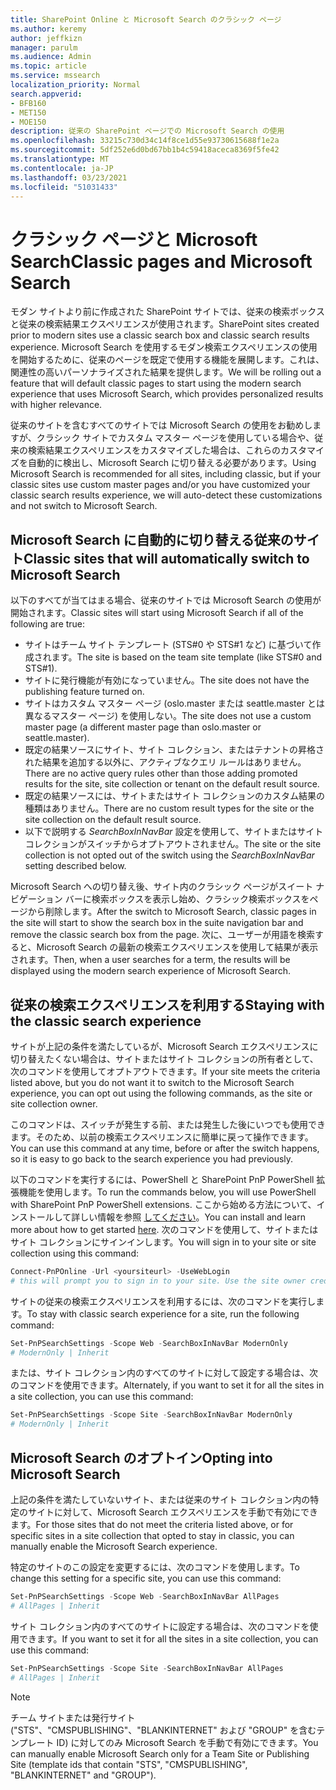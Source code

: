 ```yaml
---
title: SharePoint Online と Microsoft Search のクラシック ページ
ms.author: keremy
author: jeffkizn
manager: parulm
ms.audience: Admin
ms.topic: article
ms.service: mssearch
localization_priority: Normal
search.appverid:
- BFB160
- MET150
- MOE150
description: 従来の SharePoint ページでの Microsoft Search の使用
ms.openlocfilehash: 33215c730d34c14f8ce1d55e93730615688f1e2a
ms.sourcegitcommit: 5df252e6d0bd67bb1b4c59418aceca8369f5fe42
ms.translationtype: MT
ms.contentlocale: ja-JP
ms.lasthandoff: 03/23/2021
ms.locfileid: "51031433"
---
```

# <a name="classic-pages-and-microsoft-search"></a><span data-ttu-id="f94d5-103">クラシック ページと Microsoft Search</span><span class="sxs-lookup"><span data-stu-id="f94d5-103">Classic pages and Microsoft Search</span></span>

<span data-ttu-id="f94d5-104">モダン サイトより前に作成された SharePoint サイトでは、従来の検索ボックスと従来の検索結果エクスペリエンスが使用されます。</span><span class="sxs-lookup"><span data-stu-id="f94d5-104">SharePoint sites created prior to modern sites use a classic search box and classic search results experience.</span></span> <span data-ttu-id="f94d5-105">Microsoft Search を使用するモダン検索エクスペリエンスの使用を開始するために、従来のページを既定で使用する機能を展開します。これは、関連性の高いパーソナライズされた結果を提供します。</span><span class="sxs-lookup"><span data-stu-id="f94d5-105">We will be rolling out a feature that will default classic pages to start using the modern search experience that uses Microsoft Search, which provides personalized results with higher relevance.</span></span>

<span data-ttu-id="f94d5-106">従来のサイトを含むすべてのサイトでは Microsoft Search の使用をお勧めしますが、クラシック サイトでカスタム マスター ページを使用している場合や、従来の検索結果エクスペリエンスをカスタマイズした場合は、これらのカスタマイズを自動的に検出し、Microsoft Search に切り替える必要があります。</span><span class="sxs-lookup"><span data-stu-id="f94d5-106">Using Microsoft Search is recommended for all sites, including classic, but if your classic sites use custom master pages and/or you have customized your classic search results experience, we will auto-detect these customizations and not switch to Microsoft Search.</span></span>

## <a name="classic-sites-that-will-automatically-switch-to-microsoft-search"></a><span data-ttu-id="f94d5-107">Microsoft Search に自動的に切り替える従来のサイト</span><span class="sxs-lookup"><span data-stu-id="f94d5-107">Classic sites that will automatically switch to Microsoft Search</span></span>

<span data-ttu-id="f94d5-108">以下のすべてが当てはまる場合、従来のサイトでは Microsoft Search の使用が開始されます。</span><span class="sxs-lookup"><span data-stu-id="f94d5-108">Classic sites will start using Microsoft Search if all of the following are true:</span></span>

* <span data-ttu-id="f94d5-109">サイトはチーム サイト テンプレート (STS#0 や STS#1 など) に基づいて作成されます。</span><span class="sxs-lookup"><span data-stu-id="f94d5-109">The site is based on the team site template (like STS#0 and STS#1).</span></span>
* <span data-ttu-id="f94d5-110">サイトに発行機能が有効になっていません。</span><span class="sxs-lookup"><span data-stu-id="f94d5-110">The site does not have the publishing feature turned on.</span></span>
* <span data-ttu-id="f94d5-111">サイトはカスタム マスター ページ (oslo.master または seattle.master とは異なるマスター ページ) を使用しない。</span><span class="sxs-lookup"><span data-stu-id="f94d5-111">The site does not use a custom master page (a different master page than oslo.master or seattle.master).</span></span>
* <span data-ttu-id="f94d5-112">既定の結果ソースにサイト、サイト コレクション、またはテナントの昇格された結果を追加する以外に、アクティブなクエリ ルールはありません。</span><span class="sxs-lookup"><span data-stu-id="f94d5-112">There are no active query rules other than those adding promoted results for the site, site collection or tenant on the default result source.</span></span>
* <span data-ttu-id="f94d5-113">既定の結果ソースには、サイトまたはサイト コレクションのカスタム結果の種類はありません。</span><span class="sxs-lookup"><span data-stu-id="f94d5-113">There are no custom result types for the site or the site collection on the default result source.</span></span>
* <span data-ttu-id="f94d5-114">以下で説明する *SearchBoxInNavBar* 設定を使用して、サイトまたはサイト コレクションがスイッチからオプトアウトされません。</span><span class="sxs-lookup"><span data-stu-id="f94d5-114">The site or the site collection is not opted out of the switch using the *SearchBoxInNavBar* setting described below.</span></span>

<span data-ttu-id="f94d5-115">Microsoft Search への切り替え後、サイト内のクラシック ページがスイート ナビゲーション バーに検索ボックスを表示し始め、クラシック検索ボックスをページから削除します。</span><span class="sxs-lookup"><span data-stu-id="f94d5-115">After the switch to Microsoft Search, classic pages in the site will start to show the search box in the suite navigation bar and remove the classic search box from the page.</span></span> <span data-ttu-id="f94d5-116">次に、ユーザーが用語を検索すると、Microsoft Search の最新の検索エクスペリエンスを使用して結果が表示されます。</span><span class="sxs-lookup"><span data-stu-id="f94d5-116">Then, when a user searches for a term, the results will be displayed using the modern search experience of Microsoft Search.</span></span>

## <a name="staying-with-the-classic-search-experience"></a><span data-ttu-id="f94d5-117">従来の検索エクスペリエンスを利用する</span><span class="sxs-lookup"><span data-stu-id="f94d5-117">Staying with the classic search experience</span></span>

<span data-ttu-id="f94d5-118">サイトが上記の条件を満たしているが、Microsoft Search エクスペリエンスに切り替えたくない場合は、サイトまたはサイト コレクションの所有者として、次のコマンドを使用してオプトアウトできます。</span><span class="sxs-lookup"><span data-stu-id="f94d5-118">If your site meets the criteria listed above, but you do not want it to switch to the Microsoft Search experience, you can opt out using the following commands, as the site or site collection owner.</span></span>

<span data-ttu-id="f94d5-119">このコマンドは、スイッチが発生する前、または発生した後にいつでも使用できます。そのため、以前の検索エクスペリエンスに簡単に戻って操作できます。</span><span class="sxs-lookup"><span data-stu-id="f94d5-119">You can use this command at any time, before or after the switch happens, so it is easy to go back to the search experience you had previously.</span></span>

<span data-ttu-id="f94d5-120">以下のコマンドを実行するには、PowerShell と SharePoint PnP PowerShell 拡張機能を使用します。</span><span class="sxs-lookup"><span data-stu-id="f94d5-120">To run the commands below, you will use PowerShell with SharePoint PnP PowerShell extensions.</span></span> <span data-ttu-id="f94d5-121">ここから始める方法について、インストールして詳しい情報を参照 [してください](/powershell/sharepoint/sharepoint-pnp/sharepoint-pnp-cmdlets?view=sharepoint-ps)。</span><span class="sxs-lookup"><span data-stu-id="f94d5-121">You can install and learn more about how to get started [here](/powershell/sharepoint/sharepoint-pnp/sharepoint-pnp-cmdlets?view=sharepoint-ps).</span></span> <span data-ttu-id="f94d5-122">次のコマンドを使用して、サイトまたはサイト コレクションにサインインします。</span><span class="sxs-lookup"><span data-stu-id="f94d5-122">You will sign in to your site or site collection using this command:</span></span>

```powershell
Connect-PnPOnline -Url <yoursiteurl> -UseWebLogin
# this will prompt you to sign in to your site. Use the site owner credentials.
```

<span data-ttu-id="f94d5-123">サイトの従来の検索エクスペリエンスを利用するには、次のコマンドを実行します。</span><span class="sxs-lookup"><span data-stu-id="f94d5-123">To stay with classic search experience for a site, run the following command:</span></span>

```powershell
Set-PnPSearchSettings -Scope Web -SearchBoxInNavBar ModernOnly
# ModernOnly | Inherit
```

<span data-ttu-id="f94d5-124">または、サイト コレクション内のすべてのサイトに対して設定する場合は、次のコマンドを使用できます。</span><span class="sxs-lookup"><span data-stu-id="f94d5-124">Alternately, if you want to set it for all the sites in a site collection, you can use this command:</span></span>

```powershell
Set-PnPSearchSettings -Scope Site -SearchBoxInNavBar ModernOnly
# ModernOnly | Inherit
```

## <a name="opting-into-microsoft-search"></a><span data-ttu-id="f94d5-125">Microsoft Search のオプトイン</span><span class="sxs-lookup"><span data-stu-id="f94d5-125">Opting into Microsoft Search</span></span>

<span data-ttu-id="f94d5-126">上記の条件を満たしていないサイト、または従来のサイト コレクション内の特定のサイトに対して、Microsoft Search エクスペリエンスを手動で有効にできます。</span><span class="sxs-lookup"><span data-stu-id="f94d5-126">For those sites that do not meet the criteria listed above, or for specific sites in a site collection that opted to stay in classic, you can manually enable the Microsoft Search experience.</span></span>

<span data-ttu-id="f94d5-127">特定のサイトのこの設定を変更するには、次のコマンドを使用します。</span><span class="sxs-lookup"><span data-stu-id="f94d5-127">To change this setting for a specific site, you can use this command:</span></span>

```powershell
Set-PnPSearchSettings -Scope Web -SearchBoxInNavBar AllPages
# AllPages | Inherit
```

<span data-ttu-id="f94d5-128">サイト コレクション内のすべてのサイトに設定する場合は、次のコマンドを使用できます。</span><span class="sxs-lookup"><span data-stu-id="f94d5-128">If you want to set it for all the sites in a site collection, you can use this command:</span></span>

```powershell
Set-PnPSearchSettings -Scope Site -SearchBoxInNavBar AllPages
# AllPages | Inherit
```

> [!NOTE]
> <span data-ttu-id="f94d5-129">チーム サイトまたは発行サイト ("STS"、"CMSPUBLISHING"、"BLANKINTERNET" および "GROUP" を含むテンプレート ID) に対してのみ Microsoft Search を手動で有効にできます。</span><span class="sxs-lookup"><span data-stu-id="f94d5-129">You can manually enable Microsoft Search only for a Team Site or Publishing Site (template ids that contain "STS", "CMSPUBLISHING", "BLANKINTERNET" and "GROUP").</span></span>